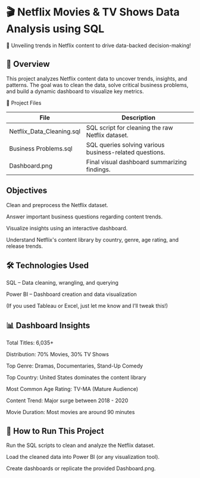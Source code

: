 # 🎬 Netflix Movies & TV Shows Data Analysis using SQL
  🚀 Unveiling trends in Netflix content to drive data-backed decision-making!


## 📌 Overview
This project analyzes Netflix content data to uncover trends, insights, and patterns.
The goal was to clean the data, solve critical business problems, and build a dynamic dashboard to visualize key metrics.

📂 Project Files

| File                     | Description                                       |
|--------------------------|---------------------------------------------------|
| Netflix_Data_Cleaning.sql | SQL script for cleaning the raw Netflix dataset.  |
| Business Problems.sql     | SQL queries solving various business-related questions. |
| Dashboard.png             | Final visual dashboard summarizing findings.      |

## Objectives
Clean and preprocess the Netflix dataset.

Answer important business questions regarding content trends.

Visualize insights using an interactive dashboard.

Understand Netflix's content library by country, genre, age rating, and release trends.

## 🛠️ Technologies Used
SQL – Data cleaning, wrangling, and querying

Power BI – Dashboard creation and data visualization

(If you used Tableau or Excel, just let me know and I’ll tweak this!)

## 📊 Dashboard Insights
Total Titles: 6,035+

Distribution: 70% Movies, 30% TV Shows

Top Genre: Dramas, Documentaries, Stand-Up Comedy

Top Country: United States dominates the content library

Most Common Age Rating: TV-MA (Mature Audience)

Content Trend: Major surge between 2018 - 2020

Movie Duration: Most movies are around 90 minutes

## 🚀 How to Run This Project
Run the SQL scripts to clean and analyze the Netflix dataset.

Load the cleaned data into Power BI (or any visualization tool).

Create dashboards or replicate the provided Dashboard.png.


















